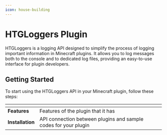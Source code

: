 ```yaml
---
icon: house-building
---
```


# HTGLoggers Plugin

HTGLoggers is a logging API designed to simplify the process of logging important information in Minecraft plugins. It allows you to log messages both to the console and to dedicated log files, providing an easy-to-use interface for plugin developers.

## Getting Started

To start using the HTGLoggers API in your Minecraft plugin, follow these steps:

<table data-view="cards"><thead><tr><th></th><th></th><th></th></tr></thead><tbody><tr><td><strong>Features</strong></td><td>Features of the plugin that it has</td><td></td></tr><tr><td><strong>Installation</strong></td><td>API connection between plugins and sample codes for your plugin</td><td></td></tr></tbody></table>
